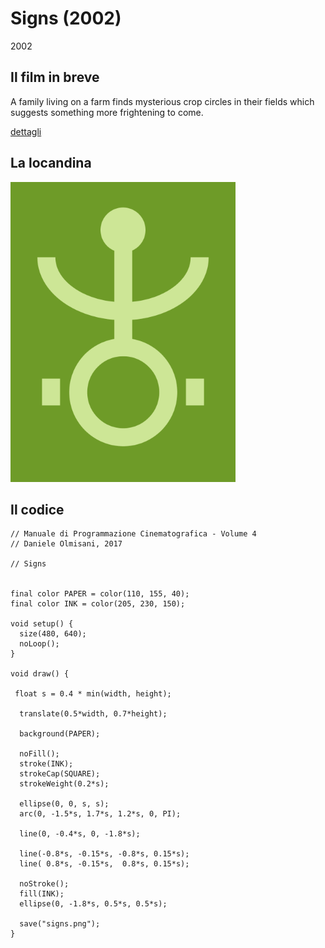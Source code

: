 # Signs (2002)

2002

## Il film in breve
A family living on a farm finds mysterious crop circles in their fields which suggests something more frightening to come.

[dettagli](https://www.imdb.com/title/tt0286106/)

## La locandina
<img src="signs.png"  width="360px" title="Signs">


## Il codice
```processing
// Manuale di Programmazione Cinematografica - Volume 4
// Daniele Olmisani, 2017

// Signs


final color PAPER = color(110, 155, 40);
final color INK = color(205, 230, 150);

void setup() {
  size(480, 640);
  noLoop();
}

void draw() {
  
 float s = 0.4 * min(width, height);
  
  translate(0.5*width, 0.7*height);
  
  background(PAPER);
  
  noFill();
  stroke(INK);
  strokeCap(SQUARE);
  strokeWeight(0.2*s);
  
  ellipse(0, 0, s, s);
  arc(0, -1.5*s, 1.7*s, 1.2*s, 0, PI);
  
  line(0, -0.4*s, 0, -1.8*s);
  
  line(-0.8*s, -0.15*s, -0.8*s, 0.15*s);
  line( 0.8*s, -0.15*s,  0.8*s, 0.15*s);
  
  noStroke();
  fill(INK);
  ellipse(0, -1.8*s, 0.5*s, 0.5*s);
  
  save("signs.png");
}
```
